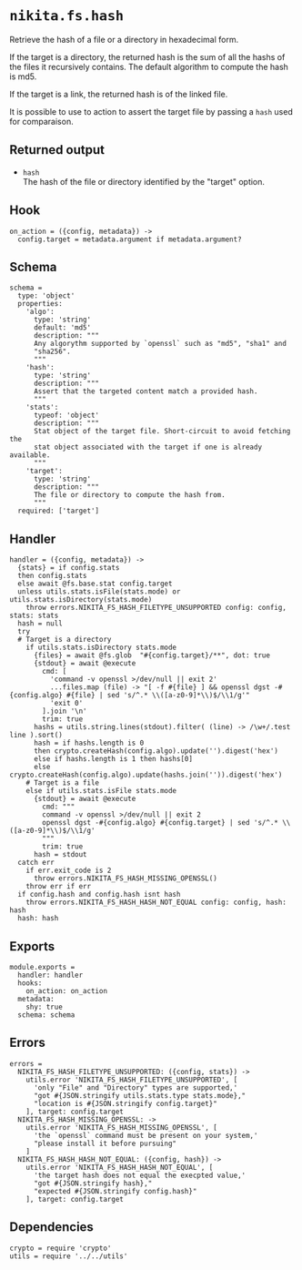 
# `nikita.fs.hash`

Retrieve the hash of a file or a directory in hexadecimal 
form.

If the target is a directory, the returned hash 
is the sum of all the hashs of the files it recursively 
contains. The default algorithm to compute the hash is md5.

If the target is a link, the returned hash is of the linked file.

It is possible to use to action to assert the target file by passing a `hash`
used for comparaison.

## Returned output

* `hash`   
  The hash of the file or directory identified by the "target" option.

## Hook

    on_action = ({config, metadata}) ->
      config.target = metadata.argument if metadata.argument?

## Schema

    schema =
      type: 'object'
      properties:
        'algo':
          type: 'string'
          default: 'md5'
          description: """
          Any algorythm supported by `openssl` such as "md5", "sha1" and
          "sha256".
          """
        'hash':
          type: 'string'
          description: """
          Assert that the targeted content match a provided hash.
          """
        'stats':
          typeof: 'object'
          description: """
          Stat object of the target file. Short-circuit to avoid fetching the
          stat object associated with the target if one is already available.
          """
        'target':
          type: 'string'
          description: """
          The file or directory to compute the hash from.
          """
      required: ['target']

## Handler

    handler = ({config, metadata}) ->
      {stats} = if config.stats
      then config.stats
      else await @fs.base.stat config.target
      unless utils.stats.isFile(stats.mode) or utils.stats.isDirectory(stats.mode)
        throw errors.NIKITA_FS_HASH_FILETYPE_UNSUPPORTED config: config, stats: stats
      hash = null
      try
      # Target is a directory
        if utils.stats.isDirectory stats.mode
          {files} = await @fs.glob  "#{config.target}/**", dot: true
          {stdout} = await @execute
            cmd: [
              'command -v openssl >/dev/null || exit 2'
              ...files.map (file) -> "[ -f #{file} ] && openssl dgst -#{config.algo} #{file} | sed 's/^.* \\([a-z0-9]*\\)$/\\1/g'"
              'exit 0'
            ].join '\n'
            trim: true
          hashs = utils.string.lines(stdout).filter( (line) -> /\w+/.test line ).sort()
          hash = if hashs.length is 0
          then crypto.createHash(config.algo).update('').digest('hex')
          else if hashs.length is 1 then hashs[0]
          else crypto.createHash(config.algo).update(hashs.join('')).digest('hex')
        # Target is a file
        else if utils.stats.isFile stats.mode
          {stdout} = await @execute
            cmd: """
            command -v openssl >/dev/null || exit 2
            openssl dgst -#{config.algo} #{config.target} | sed 's/^.* \\([a-z0-9]*\\)$/\\1/g'
            """
            trim: true
          hash = stdout
      catch err
        if err.exit_code is 2
          throw errors.NIKITA_FS_HASH_MISSING_OPENSSL()
        throw err if err
      if config.hash and config.hash isnt hash
        throw errors.NIKITA_FS_HASH_HASH_NOT_EQUAL config: config, hash: hash
      hash: hash

## Exports

    module.exports =
      handler: handler
      hooks:
        on_action: on_action
      metadata:
        shy: true
      schema: schema

## Errors

    errors =
      NIKITA_FS_HASH_FILETYPE_UNSUPPORTED: ({config, stats}) ->
        utils.error 'NIKITA_FS_HASH_FILETYPE_UNSUPPORTED', [
          'only "File" and "Directory" types are supported,'
          "got #{JSON.stringify utils.stats.type stats.mode},"
          "location is #{JSON.stringify config.target}"
        ], target: config.target
      NIKITA_FS_HASH_MISSING_OPENSSL: ->
        utils.error 'NIKITA_FS_HASH_MISSING_OPENSSL', [
          'the `openssl` command must be present on your system,'
          "please install it before pursuing"
        ]
      NIKITA_FS_HASH_HASH_NOT_EQUAL: ({config, hash}) ->
        utils.error 'NIKITA_FS_HASH_HASH_NOT_EQUAL', [
          'the target hash does not equal the execpted value,'
          "got #{JSON.stringify hash},"
          "expected #{JSON.stringify config.hash}"
        ], target: config.target
        

## Dependencies

    crypto = require 'crypto'
    utils = require '../../utils'
